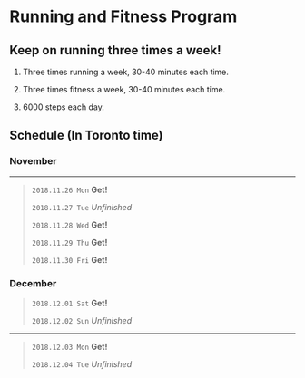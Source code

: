# Running and Fitness Program

## Keep on running three times a week!
1. Three times running a week, 30-40 minutes each time.

2. Three times fitness a week, 30-40 minutes each time.

3. 6000 steps each day. 

## Schedule (In Toronto time)

### November




----------


> `2018.11.26 Mon` **Get!**
> 
> `2018.11.27 Tue` *Unfinished*
> 
> `2018.11.28 Wed` **Get!**
> 
> `2018.11.29 Thu` **Get!**
> 
> `2018.11.30 Fri` **Get!**

### December

> `2018.12.01 Sat` **Get!**
> 
> `2018.12.02 Sun` *Unfinished*



----------




> `2018.12.03 Mon` **Get!**
> 
> `2018.12.04 Tue` *Unfinished*
